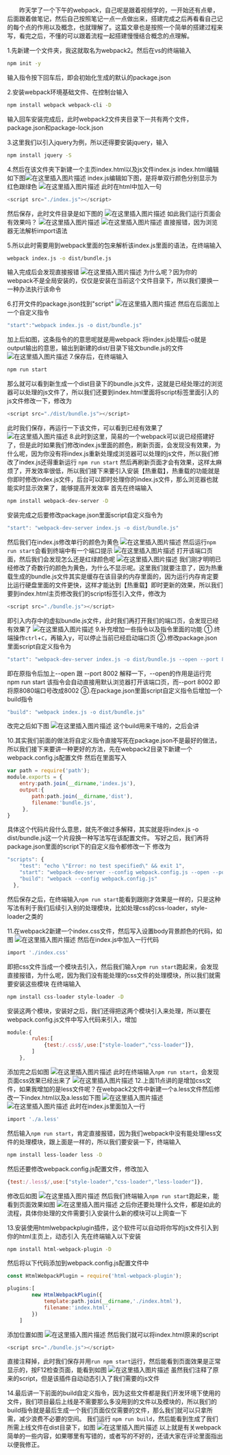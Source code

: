 ﻿&emsp;&emsp;昨天学了一个下午的webpack，自己呢是跟着视频学的，一开始还有点晕，后面跟着做笔记，然后自己按照笔记一点一点做出来，搭建完成之后再看看自己记的每个点的作用以及概念，也就理解了。这篇文章也是按照一个简单的搭建过程来写，看完之后，不懂的可以跟着流程一起搭建慢慢结合概念的点理解。

1.先新建一个文件夹，我这就取名为webpack2。然后在vs的终端输入


```bash
npm init -y
```

输入指令按下回车后，即会初始化生成的默认的package.json

2.安装webpack环境基础文件、在控制台输入

```bash
npm install webpack webpack-cli -D
```
输入回车安装完成后，此时webpack2文件夹目录下一共有两个文件，package.json和package-lock.json

3.这里我们以引入jquery为例，所以还得要安装jquery，输入

```bash
npm install jquery -S
```
4.然后在该文件夹下新建一个主页index.html以及js文件index.js
index.html编辑如下图![在这里插入图片描述](https://img-blog.csdnimg.cn/20200612155451186.png?x-oss-process=image/watermark,type_ZmFuZ3poZW5naGVpdGk,shadow_10,text_aHR0cHM6Ly9ibG9nLmNzZG4ubmV0L3FxXzQwNTk3NTg5,size_16,color_FFFFFF,t_70)
index.js编辑如下图，是将单双行颜色分别显示为红色跟绿色
![在这里插入图片描述](https://img-blog.csdnimg.cn/20200612155555421.png)
此时在html中加入一句

```javascript
<script src="./index.js"></script>
```
然后保存，此时文件目录是如下图的
![在这里插入图片描述](https://img-blog.csdnimg.cn/2020061215573073.png)
如此我们运行页面会有效果吗？
![在这里插入图片描述](https://img-blog.csdnimg.cn/20200612155837134.png?x-oss-process=image/watermark,type_ZmFuZ3poZW5naGVpdGk,shadow_10,text_aHR0cHM6Ly9ibG9nLmNzZG4ubmV0L3FxXzQwNTk3NTg5,size_16,color_FFFFFF,t_70)
![在这里插入图片描述](https://img-blog.csdnimg.cn/20200612155843531.png)
直接报错，因为浏览器无法解析import语法

5.所以此时需要用到webpack里面的包来解析该index.js里面的语法，在终端输入

```bash
webpack index.js -o dist/bundle.js
```
输入完成后会发现直接报错
![在这里插入图片描述](https://img-blog.csdnimg.cn/20200612160701554.png)
为什么呢？因为你的webpack不是全局安装的，仅仅是安装在当前这个文件目录下，所以我们要换一一种办法执行该命令

6.打开文件的package.json找到"script"
![在这里插入图片描述](https://img-blog.csdnimg.cn/20200612160929999.png)
然后在后面加上一个自定义指令

```javascript
"start":"webpack index.js -o dist/bundle.js"
```
加上后如图，这条指令的的意思呢就是用webpack 将index.js处理后-o就是output输出的意思，输出到新建的dist/目录下铭文bundle.js的文件
![在这里插入图片描述](https://img-blog.csdnimg.cn/20200612161128822.png)
7.保存后，在终端输入

```bash
npm run start
```
那么就可以看到新生成一个dist目录下的bundle.js文件，这就是已经处理过的浏览器可以处理的js文件了，所以我们还要到index.html里面将script标签里面引入的js文件修改一下，修改为

```javascript
<script src="./dist/bundle.js"></script>
```
此时我们保存，再运行一下该文件，可以看到已经有效果了
![在这里插入图片描述](https://img-blog.csdnimg.cn/20200612161735428.png?x-oss-process=image/watermark,type_ZmFuZ3poZW5naGVpdGk,shadow_10,text_aHR0cHM6Ly9ibG9nLmNzZG4ubmV0L3FxXzQwNTk3NTg5,size_16,color_FFFFFF,t_70)
8.此时到这里，简易的一个webpack可以说已经搭建好了，但是此时如果我们修改index.js里面的颜色，刷新页面，会发现没有效果，为什么呢，因为你没有将index.js重新处理成浏览器可以处理的js文件，所以我们修改了index.js还得重新运行
`npm run start`
然后再刷新页面才会有效果，这样太麻烦了，开发效率很低，所以我们接下来要引入安装【热重载】，热重载的功能就是你即时修改index.js文件，后台可以即时处理你的index.js文件，那么浏览器也就能实时显示效果了，能够提高开发效率
首先在终端输入

```bash
npm install webpack-dev-server -D
```
安装完成之后要修改package.json里面script自定义指令为

```javascript
"start": "webpack-dev-server index.js -o dist/bundle.js"
```
然后我们在index.js修改单行的颜色为黄色
![在这里插入图片描述](https://img-blog.csdnimg.cn/20200612164503501.png?x-oss-process=image/watermark,type_ZmFuZ3poZW5naGVpdGk,shadow_10,text_aHR0cHM6Ly9ibG9nLmNzZG4ubmV0L3FxXzQwNTk3NTg5,size_16,color_FFFFFF,t_70)
然后运行`npm run start`会看到终端中有一个端口提示
![在这里插入图片描述](https://img-blog.csdnimg.cn/20200612164252489.png?x-oss-process=image/watermark,type_ZmFuZ3poZW5naGVpdGk,shadow_10,text_aHR0cHM6Ly9ibG9nLmNzZG4ubmV0L3FxXzQwNTk3NTg5,size_16,color_FFFFFF,t_70)
打开该端口页面，然后我们会发现怎么还是红绿颜色呢
![在这里插入图片描述](https://img-blog.csdnimg.cn/20200612164610585.png?x-oss-process=image/watermark,type_ZmFuZ3poZW5naGVpdGk,shadow_10,text_aHR0cHM6Ly9ibG9nLmNzZG4ubmV0L3FxXzQwNTk3NTg5,size_16,color_FFFFFF,t_70)
我们刚才明明已经修改了奇数行的颜色为黄色，为什么不显示呢。这里我们就要注意了，因为热重载生成的bundle.js文件其实是缓存在该目录的内存里面的，因为运行内存肯定要比运行硬盘里面的文件更快，这样才能达到【热重载】即时更新的效果，所以我们要到index.html主页修改我们的script标签引入文件，修改为

```javascript
<script src="./bundle.js"></script>
```
即引入内存中的虚拟bundle.js文件，此时我们再打开我们的端口页，会发现已经有效果了
![在这里插入图片描述](https://img-blog.csdnimg.cn/20200612165142222.png?x-oss-process=image/watermark,type_ZmFuZ3poZW5naGVpdGk,shadow_10,text_aHR0cHM6Ly9ibG9nLmNzZG4ubmV0L3FxXzQwNTk3NTg5,size_16,color_FFFFFF,t_70)
9.补充增加一些指令以及指令里面的功能
①.终端操作`ctrl`+`C`，再输入y，可以停止当前已经启动端口页
②.修改package.json里面script自定义指令为

```javascript
"start": "webpack-dev-server index.js -o dist/bundle.js --open --port 8002"
```
即在原指令后加上--open 跟 --port 8002
解释一下，--open的作用是运行完 npm run start 该指令会自动直接用默认浏览器打开该端口页，而--port 8002 即将原8080端口号改成8002
③.在package.json里面script自定义指令后增加一个build指令

```javascript
"build": "webpack index.js -o dist/bundle.js"
```
改完之后如下图
![在这里插入图片描述](https://img-blog.csdnimg.cn/20200612171341720.png?x-oss-process=image/watermark,type_ZmFuZ3poZW5naGVpdGk,shadow_10,text_aHR0cHM6Ly9ibG9nLmNzZG4ubmV0L3FxXzQwNTk3NTg5,size_16,color_FFFFFF,t_70)
这个build用来干啥的，之后会讲

10.其实我们前面的做法将自定义指令直接写死在package.json不是最好的做法，所以我们接下来要讲一种更好的方法，先在webpack2目录下新建一个webpack.config.js配置文件
然后在里面写入

```javascript
var path = require('path');
module.exports = {
	entry:path.join(__dirname,'index.js'),
	output:{
		path:path.join(__dirname,'dist'),
		filename:'bundle.js',
	 },
}
```
具体这个代码片段什么意思，就先不做过多解释，其实就是将index.js -o dist/bundle.js这一个片段换一种写法写在该配置文件。
写好之后，我们再将package.json里面的script下的自定义指令都修改一下
修改为

```javascript
"scripts": {
	"test": "echo \"Error: no test specified\" && exit 1",
	"start": "webpack-dev-server --config webpack.config.js --open --port 8002",
	"build": "webpack --config webpack.config.js"
  },
```
然后保存之后，在终端输入`npm run start`能看到跟刚才效果是一样的，只是这种写法有利于我们后续引入别的处理模块，比如处理css的css-loader，style-loader之类的

11.在webpack2新建一个index.css文件，然后写入设置body背景颜色的代码，如图
![在这里插入图片描述](https://img-blog.csdnimg.cn/20200612172722297.png)
然后在index.js中加入一行代码

```bash
import './index.css'
```
即把css文件当成一个模块去引入，然后我们输入`npm run start`跑起来，会发现直接报错，为什么呢，因为我们没有能处理的css文件的处理模块，所以我们就需要安装这些模块
在终端输入

```bash
npm install css-loader style-loader -D
```
安装这两个模块，安装好之后，我们还得把这两个模块引入来处理，所以要在webpack.config.js文件中写入代码来引入，增加

```javascript
module:{
        rules:[
            {test:/.css$/,use:["style-loader","css-loader"]},
        ]
    },
```
添加完之后如图
![在这里插入图片描述](https://img-blog.csdnimg.cn/20200612175712121.png?x-oss-process=image/watermark,type_ZmFuZ3poZW5naGVpdGk,shadow_10,text_aHR0cHM6Ly9ibG9nLmNzZG4ubmV0L3FxXzQwNTk3NTg5,size_16,color_FFFFFF,t_70)
此时在终端输入`npm run start`，会发现页面css效果已经出来了
![在这里插入图片描述](https://img-blog.csdnimg.cn/20200612174125818.png?x-oss-process=image/watermark,type_ZmFuZ3poZW5naGVpdGk,shadow_10,text_aHR0cHM6Ly9ibG9nLmNzZG4ubmV0L3FxXzQwNTk3NTg5,size_16,color_FFFFFF,t_70)
12.上面11点讲的是增加css文件，如果我增加的是less文件呢？在webpack2文件中新建一个a.less文件然后修改一下index.html以及a.less如下图
![在这里插入图片描述](https://img-blog.csdnimg.cn/20200612174831644.png?x-oss-process=image/watermark,type_ZmFuZ3poZW5naGVpdGk,shadow_10,text_aHR0cHM6Ly9ibG9nLmNzZG4ubmV0L3FxXzQwNTk3NTg5,size_16,color_FFFFFF,t_70)
![在这里插入图片描述](https://img-blog.csdnimg.cn/20200612174836446.png?x-oss-process=image/watermark,type_ZmFuZ3poZW5naGVpdGk,shadow_10,text_aHR0cHM6Ly9ibG9nLmNzZG4ubmV0L3FxXzQwNTk3NTg5,size_16,color_FFFFFF,t_70)
此时在index.js里面加入一行
```bash
import './a.less'
```
然后输入`npm run start`，肯定直接报错，因为我们webpack中没有能处理less文件的处理模块，跟上面是一样的，所以我们要安装一下，终端输入
```bash
npm install less-loader less -D
```
然后还要修改webpack.config.js配置文件，修改加入
```javascript
{test:/.less$/,use:["style-loader","css-loader","less-loader"]},
```
修改后如图
![在这里插入图片描述](https://img-blog.csdnimg.cn/20200612175730554.png?x-oss-process=image/watermark,type_ZmFuZ3poZW5naGVpdGk,shadow_10,text_aHR0cHM6Ly9ibG9nLmNzZG4ubmV0L3FxXzQwNTk3NTg5,size_16,color_FFFFFF,t_70)
然后我们终端输入`npm run start`跑起来，能看到页面效果如图
![在这里插入图片描述](https://img-blog.csdnimg.cn/20200612180610819.png?x-oss-process=image/watermark,type_ZmFuZ3poZW5naGVpdGk,shadow_10,text_aHR0cHM6Ly9ibG9nLmNzZG4ubmV0L3FxXzQwNTk3NTg5,size_16,color_FFFFFF,t_70)
之后你还要处理什么文件，都是如此的流程，具体你处理的文件需要引入安装什么新的模块可以上网查一下

13.安装使用htmlwebpackplugin插件，这个软件可以自动将你写的js文件引入到你的html主页上，动态引入
先在终端输入以下安装
```bash
npm install html-webpack-plugin -D
```
然后将以下代码添加到webpack.config.js配置文件中
```javascript
const HtmlWebpackPlugin = require('html-webpack-plugin');
```
```javascript
plugins:[
        new HtmlWebpackPlugin({
            template:path.join(__dirname,'./index.html'),
            filename:'index.html',
        })
    ]
```
添加位置如图
![在这里插入图片描述](https://img-blog.csdnimg.cn/20200612182331603.png?x-oss-process=image/watermark,type_ZmFuZ3poZW5naGVpdGk,shadow_10,text_aHR0cHM6Ly9ibG9nLmNzZG4ubmV0L3FxXzQwNTk3NTg5,size_16,color_FFFFFF,t_70)
然后我们就可以将index.html原来的script
```javascript
<script src="./bundle.js"></script>
```
直接注释掉，此时我们保存并用`run npm start`运行，然后能看到页面效果是正常显示的，按F12检查页面，能看到如图
![在这里插入图片描述](https://img-blog.csdnimg.cn/20200612182639760.png)
虽然我们注释了原来的script，但是该插件自动动态引入了我们需要的js文件

14.最后讲一下前面的build自定义指令，因为这些文件都是我们开发环境下使用的文件，我们项目最后上线是不需要那么多没用到的文件以及模块的，所以我们的build指令就是最后生成一个我们页面仅仅需要的文件，那么我们就可以只拿所需，减少浪费不必要的空间。
我们运行 `npm run build`，然后能看到生成了我们所需上线文件在dist目录下，如图
![在这里插入图片描述](https://img-blog.csdnimg.cn/20200612183050742.png)
以上就是有关webpack简单的一些内容，如果哪里有写错的，或者写的不好的，还请大家在评论里面指出以便我修正。
